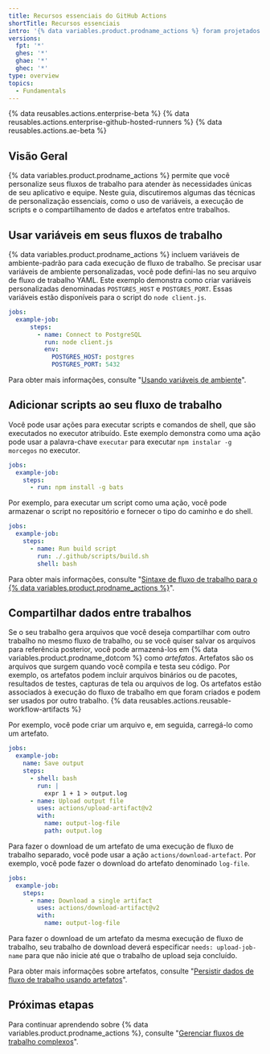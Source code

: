 ```yaml
---
title: Recursos essenciais do GitHub Actions
shortTitle: Recursos essenciais
intro: '{% data variables.product.prodname_actions %} foram projetados para ajudar você a construir automações robustas e dinâmicas. Este guia irá mostrar como criar fluxos de trabalho de {% data variables.product.prodname_actions %} que incluem variáveis de ambiente, scripts personalizados e muito mais.'
versions:
  fpt: '*'
  ghes: '*'
  ghae: '*'
  ghec: '*'
type: overview
topics:
  - Fundamentals
---
```


{% data reusables.actions.enterprise-beta %}
{% data reusables.actions.enterprise-github-hosted-runners %}
{% data reusables.actions.ae-beta %}

## Visão Geral

{% data variables.product.prodname_actions %} permite que você personalize seus fluxos de trabalho para atender às necessidades únicas de seu aplicativo e equipe. Neste guia, discutiremos algumas das técnicas de personalização essenciais, como o uso de variáveis, a execução de scripts e o compartilhamento de dados e artefatos entre trabalhos.

## Usar variáveis em seus fluxos de trabalho

{% data variables.product.prodname_actions %} incluem variáveis de ambiente-padrão para cada execução de fluxo de trabalho. Se precisar usar variáveis de ambiente personalizadas, você pode defini-las no seu arquivo de fluxo de trabalho YAML. Este exemplo demonstra como criar variáveis personalizadas denominadas `POSTGRES_HOST` e `POSTGRES_PORT`. Essas variáveis estão disponíveis para o script do `node client.js`.

```yaml
jobs:
  example-job:
      steps:
        - name: Connect to PostgreSQL
          run: node client.js
          env:
            POSTGRES_HOST: postgres
            POSTGRES_PORT: 5432
```

Para obter mais informações, consulte "[Usando variáveis de ambiente](/actions/configuring-and-managing-workflows/using-environment-variables)".

## Adicionar scripts ao seu fluxo de trabalho

Você pode usar ações para executar scripts e comandos de shell, que são executados no executor atribuído. Este exemplo demonstra como uma ação pode usar a palavra-chave `executar` para executar `npm instalar -g morcegos` no executor.

```yaml
jobs:
  example-job:
    steps:
      - run: npm install -g bats
```

Por exemplo, para executar um script como uma ação, você pode armazenar o script no repositório e fornecer o tipo do caminho e do shell.

```yaml
jobs:
  example-job:
    steps:
      - name: Run build script
        run: ./.github/scripts/build.sh
        shell: bash
```

Para obter mais informações, consulte "[Sintaxe de fluxo de trabalho para o {% data variables.product.prodname_actions %}](/actions/reference/workflow-syntax-for-github-actions#jobsjob_idstepsrun)".

## Compartilhar dados entre trabalhos

Se o seu trabalho gera arquivos que você deseja compartilhar com outro trabalho no mesmo fluxo de trabalho, ou se você quiser salvar os arquivos para referência posterior, você pode armazená-los em {% data variables.product.prodname_dotcom %} como _artefatos_. Artefatos são os arquivos que surgem quando você compila e testa seu código. Por exemplo, os artefatos podem incluir arquivos binários ou de pacotes, resultados de testes, capturas de tela ou arquivos de log. Os artefatos estão associados à execução do fluxo de trabalho em que foram criados e podem ser usados por outro trabalho. {% data reusables.actions.reusable-workflow-artifacts %}

Por exemplo, você pode criar um arquivo e, em seguida, carregá-lo como um artefato.

```yaml
jobs:
  example-job:
    name: Save output
    steps:
      - shell: bash
        run: |
          expr 1 + 1 > output.log
      - name: Upload output file
        uses: actions/upload-artifact@v2
        with:
          name: output-log-file
          path: output.log
```

Para fazer o download de um artefato de uma execução de fluxo de trabalho separado, você pode usar a ação `actions/download-artefact`. Por exemplo, você pode fazer o download do artefato denominado `log-file`.

```yaml
jobs:
  example-job:
    steps:
      - name: Download a single artifact
        uses: actions/download-artifact@v2
        with:
          name: output-log-file
```

Para fazer o download de um artefato da mesma execução de fluxo de trabalho, seu trabalho de download deverá especificar `needs: upload-job-name` para que não inicie até que o trabalho de upload seja concluído.

Para obter mais informações sobre artefatos, consulte "[Persistir dados de fluxo de trabalho usando artefatos](/actions/configuring-and-managing-workflows/persisting-workflow-data-using-artifacts)".

## Próximas etapas

Para continuar aprendendo sobre {% data variables.product.prodname_actions %}, consulte "[Gerenciar fluxos de trabalho complexos](/actions/learn-github-actions/managing-complex-workflows)".
